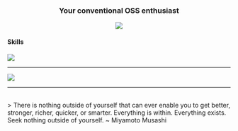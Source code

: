 <div align=center>
    <h3>Your conventional OSS enthusiast</h3>
    <img src="https://komarev.com/ghpvc/?username=alperen-dev&color=000000&label=Visitor+count">
</div>
<h4>Skills</h4>
<img src="https://skillicons.dev/icons?i=html,css,javascript,php,java,linux,git&perline=7">
<hr>
<img src="https://github-readme-stats.vercel.app/api?username=alperen-dev&theme=dark">
<hr>
<br>
> There is nothing outside of yourself that can ever enable you to get better, stronger, richer, quicker, or smarter. Everything is within. Everything exists. Seek nothing outside of yourself.
~ Miyamoto Musashi
